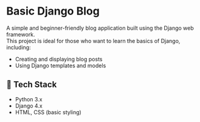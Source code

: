 # Basic Django Blog

A simple and beginner-friendly blog application built using the Django web framework.  
This project is ideal for those who want to learn the basics of Django, including:

- Creating and displaying blog posts
- Using Django templates and models

## 🔧 Tech Stack
- Python 3.x
- Django 4.x
- HTML, CSS (basic styling)
